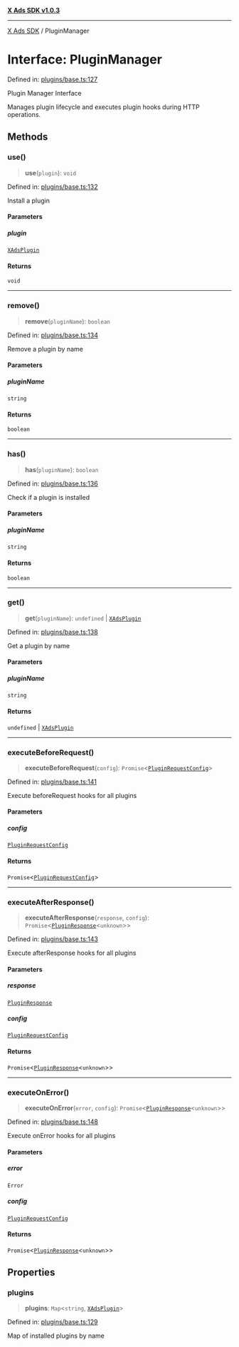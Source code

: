 [**X Ads SDK v1.0.3**](../README.md)

***

[X Ads SDK](../globals.md) / PluginManager

# Interface: PluginManager

Defined in: [plugins/base.ts:127](https://github.com/kage1020/x-ads-sdk/blob/main/src/plugins/base.ts#L127)

Plugin Manager Interface

Manages plugin lifecycle and executes plugin hooks during HTTP operations.

## Methods

### use()

> **use**(`plugin`): `void`

Defined in: [plugins/base.ts:132](https://github.com/kage1020/x-ads-sdk/blob/main/src/plugins/base.ts#L132)

Install a plugin

#### Parameters

##### plugin

[`XAdsPlugin`](XAdsPlugin.md)

#### Returns

`void`

***

### remove()

> **remove**(`pluginName`): `boolean`

Defined in: [plugins/base.ts:134](https://github.com/kage1020/x-ads-sdk/blob/main/src/plugins/base.ts#L134)

Remove a plugin by name

#### Parameters

##### pluginName

`string`

#### Returns

`boolean`

***

### has()

> **has**(`pluginName`): `boolean`

Defined in: [plugins/base.ts:136](https://github.com/kage1020/x-ads-sdk/blob/main/src/plugins/base.ts#L136)

Check if a plugin is installed

#### Parameters

##### pluginName

`string`

#### Returns

`boolean`

***

### get()

> **get**(`pluginName`): `undefined` \| [`XAdsPlugin`](XAdsPlugin.md)

Defined in: [plugins/base.ts:138](https://github.com/kage1020/x-ads-sdk/blob/main/src/plugins/base.ts#L138)

Get a plugin by name

#### Parameters

##### pluginName

`string`

#### Returns

`undefined` \| [`XAdsPlugin`](XAdsPlugin.md)

***

### executeBeforeRequest()

> **executeBeforeRequest**(`config`): `Promise`\<[`PluginRequestConfig`](PluginRequestConfig.md)\>

Defined in: [plugins/base.ts:141](https://github.com/kage1020/x-ads-sdk/blob/main/src/plugins/base.ts#L141)

Execute beforeRequest hooks for all plugins

#### Parameters

##### config

[`PluginRequestConfig`](PluginRequestConfig.md)

#### Returns

`Promise`\<[`PluginRequestConfig`](PluginRequestConfig.md)\>

***

### executeAfterResponse()

> **executeAfterResponse**(`response`, `config`): `Promise`\<[`PluginResponse`](PluginResponse.md)\<`unknown`\>\>

Defined in: [plugins/base.ts:143](https://github.com/kage1020/x-ads-sdk/blob/main/src/plugins/base.ts#L143)

Execute afterResponse hooks for all plugins

#### Parameters

##### response

[`PluginResponse`](PluginResponse.md)

##### config

[`PluginRequestConfig`](PluginRequestConfig.md)

#### Returns

`Promise`\<[`PluginResponse`](PluginResponse.md)\<`unknown`\>\>

***

### executeOnError()

> **executeOnError**(`error`, `config`): `Promise`\<[`PluginResponse`](PluginResponse.md)\<`unknown`\>\>

Defined in: [plugins/base.ts:148](https://github.com/kage1020/x-ads-sdk/blob/main/src/plugins/base.ts#L148)

Execute onError hooks for all plugins

#### Parameters

##### error

`Error`

##### config

[`PluginRequestConfig`](PluginRequestConfig.md)

#### Returns

`Promise`\<[`PluginResponse`](PluginResponse.md)\<`unknown`\>\>

## Properties

### plugins

> **plugins**: `Map`\<`string`, [`XAdsPlugin`](XAdsPlugin.md)\>

Defined in: [plugins/base.ts:129](https://github.com/kage1020/x-ads-sdk/blob/main/src/plugins/base.ts#L129)

Map of installed plugins by name
